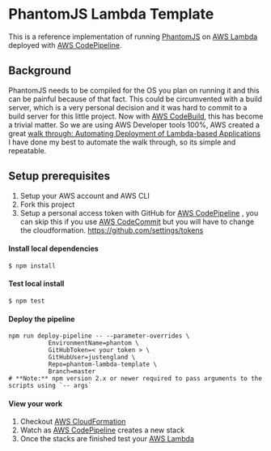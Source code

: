 # PhantomJS Lambda Template

This is a reference implementation of running [PhantomJS](http://phantomjs.org/) on [AWS Lambda](http://aws.amazon.com/lambda/) deployed with [AWS CodePipeline](https://aws.amazon.com/codepipeline/).

## Background
PhantomJS needs to be compiled for the OS you plan on running it and this can be painful because of that fact. This could be circumvented with a build server, which is a very personal decision and it was hard to commit to a build server for this little project.
Now with [AWS CodeBuild](http://aws.amazon.com/codebuild/), this has become a trivial matter. So we are using AWS Developer tools 100%, AWS created a great
[walk through: Automating Deployment of Lambda-based Applications](http://docs.aws.amazon.com/lambda/latest/dg/automating-deployment.html)
I have done my best to automate the walk through, so its simple and repeatable.

## Setup prerequisites
1. Setup your AWS account and AWS CLI
1. Fork this project
1. Setup a personal access token with GitHub for [AWS CodePipeline](https://aws.amazon.com/codepipeline/) , you can skip this if you use [AWS CodeCommit](https://aws.amazon.com/codecommit/) but you will have to change the cloudformation.
https://github.com/settings/tokens

#### Install local dependencies 
```
$ npm install
```

#### Test local install 
```
$ npm test
```

#### Deploy the pipeline
```
npm run deploy-pipeline -- --parameter-overrides \
           EnvironmentName=phantom \
           GitHubToken=< your token > \
           GitHubUser=justengland \
           Repo=phantom-lambda-template \
           Branch=master
# **Note:** npm version 2.x or newer required to pass arguments to the scripts using `-- args`
```
#### View your work
1. Checkout [AWS CloudFormation](https://console.aws.amazon.com/cloudformation/home)
1. Watch as [AWS CodePipeline](https://console.aws.amazon.com/codepipeline/home) creates a new stack
1. Once the stacks are finished test your [AWS Lambda](https://console.aws.amazon.com/lambda/home)
